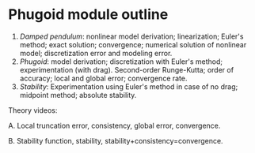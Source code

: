 # Phugoid module outline

1. *Damped pendulum*: nonlinear model derivation; linearization; Euler's method; exact solution;
   convergence; numerical solution of nonlinear model; discretization error and
   modeling error.
2. *Phugoid*: model derivation; discretization with Euler's method; experimentation 
   (with drag).  Second-order Runge-Kutta; order of accuracy; local and global
   error; convergence rate.
3. *Stability*: Experimentation using Euler's method in case of no drag; midpoint method; absolute
   stability.

Theory videos:

A. Local truncation error, consistency, global error, convergence.

B. Stability function, stability, stability+consistency=convergence.
